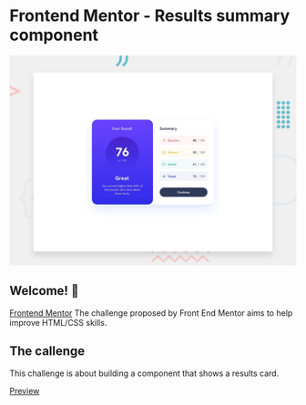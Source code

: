 # Frontend Mentor - Results summary component

![Design preview for the Results summary component coding challenge](./design/desktop-preview.jpg)

## Welcome! 👋

[Frontend Mentor](https://www.frontendmentor.io) The challenge proposed by Front End Mentor aims to help improve HTML/CSS skills.


## The callenge

This challenge is about building a component that shows a results card.

<a href="https://results-summary-component-amber-kappa.vercel.app/" target="_blank">Preview</a>
